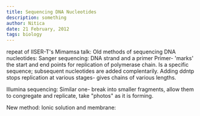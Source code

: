 ```yaml
---
title: Sequencing DNA Nucleotides
description: something
author: Nitica
date: 21 February, 2012
tags: biology
---
```


repeat of IISER-T's Mimamsa talk:
Old methods of sequencing DNA nucleotides:
Sanger sequencing: DNA strand and a primer
Primer- 'marks' the start and end points for replication of polymerase chain. Is a specific sequence; subsequent nucleotides are added complentarily.
Adding ddntp stops replication at various stages- gives chains of various lengths.

Illumina sequencing:
Similar one- break into smaller fragments, allow them to congregate and replicate, take "photos" as it is forming.

New method: Ionic solution and membrane:
